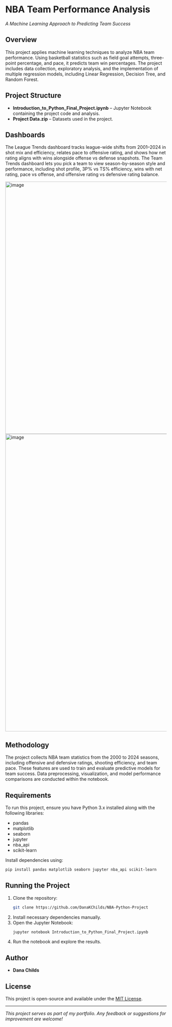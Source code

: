 # NBA Team Performance Analysis

*A Machine Learning Approach to Predicting Team Success*

## Overview

This project applies machine learning techniques to analyze NBA team performance. Using basketball statistics such as field goal attempts, three-point percentage, and pace, it predicts team win percentages. The project includes data collection, exploratory analysis, and the implementation of multiple regression models, including Linear Regression, Decision Tree, and Random Forest.

## Project Structure

- **Introduction_to_Python_Final_Project.ipynb** – Jupyter Notebook containing the project code and analysis.
- **Project Data.zip** – Datasets used in the project.

## Dashboards

The League Trends dashboard tracks league-wide shifts from 2001–2024 in shot mix and efficiency, relates pace to offensive rating, and shows how net rating aligns with wins alongside offense vs defense snapshots. The Team Trends dashboard lets you pick a team to view season-by-season style and performance, including shot profile, 3P% vs TS% efficiency, wins with net rating, pace vs offense, and offensive rating vs defensive rating balance.


<img width="1363" height="787" alt="image" src="https://github.com/user-attachments/assets/4f7ae7da-d3c1-4048-9db7-c4e4399f2bf6" />


<img width="1602" height="928" alt="image" src="https://github.com/user-attachments/assets/3c49841c-d1f2-40f1-99e6-2c1afe5bc9af" />


## Methodology

The project collects NBA team statistics from the 2000 to 2024 seasons, including offensive and defensive ratings, shooting efficiency, and team pace. These features are used to train and evaluate predictive models for team success. Data preprocessing, visualization, and model performance comparisons are conducted within the notebook.

## Requirements

To run this project, ensure you have Python 3.x installed along with the following libraries:

- pandas
- matplotlib
- seaborn
- jupyter
- nba_api
- scikit-learn

Install dependencies using:
```bash
pip install pandas matplotlib seaborn jupyter nba_api scikit-learn
```

## Running the Project

1. Clone the repository:
   ```bash
   git clone https://github.com/DanaKChilds/NBA-Python-Project
   ```
2. Install necessary dependencies manually.
3. Open the Jupyter Notebook:
   ```bash
   jupyter notebook Introduction_to_Python_Final_Project.ipynb
   ```
4. Run the notebook and explore the results.

## Author

- **Dana Childs**

## License

This project is open-source and available under the [MIT License](LICENSE).

---
*This project serves as part of my portfolio. Any feedback or suggestions for improvement are welcome!*
